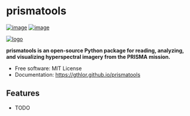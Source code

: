 # prismatools


[![image](https://img.shields.io/pypi/v/prismatools.svg)](https://pypi.python.org/pypi/prismatools)
[![image](https://img.shields.io/conda/vn/conda-forge/prismatools.svg)](https://anaconda.org/conda-forge/prismatools)

[![logo](https://raw.githubusercontent.com/gthlor/prismatools/main/docs/assets/logo_nobg.png)](https://github.com/gthlor/prismatools/blob/main/docs/assets/logo_nobg.png)


**prismatools is an open-source Python package for reading, analyzing, and visualizing hyperspectral imagery from the PRISMA mission.**


-   Free software: MIT License
-   Documentation: https://gthlor.github.io/prismatools


## Features

-   TODO
